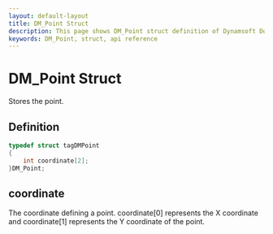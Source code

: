 ```yaml
---
layout: default-layout
title: DM_Point Struct
description: This page shows DM_Point struct definition of Dynamsoft Document Normalizer SDK C Edition.
keywords: DM_Point, struct, api reference
---
```


# DM_Point Struct

Stores the point.

## Definition

```c
typedef struct tagDMPoint
{
    int coordinate[2];
}DM_Point;
```

## coordinate

The coordinate defining a point. coordinate\[0\] represents the X coordinate and coordinate\[1\] represents the Y coordinate of the point.

